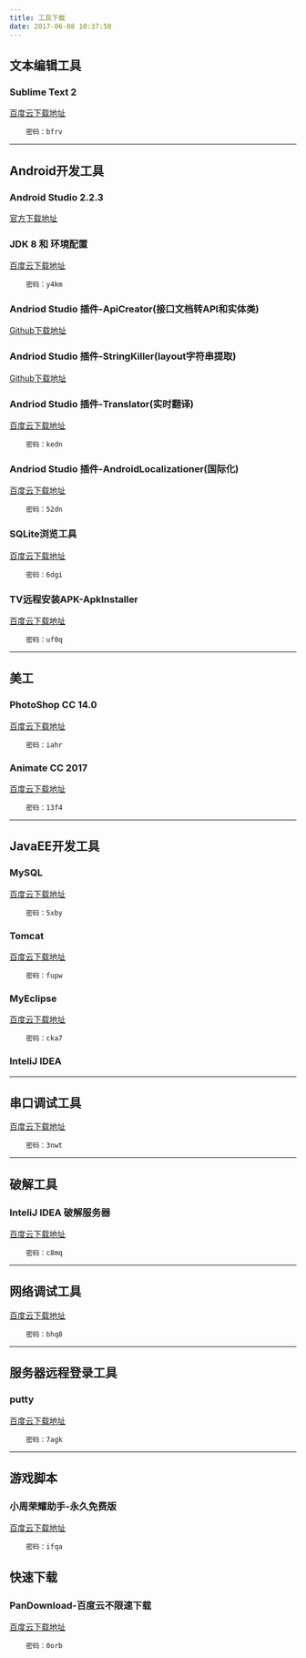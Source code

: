 ```yaml
---
title: 工具下载
date: 2017-06-08 10:37:50
---
```


## 文本编辑工具

### Sublime Text 2
[百度云下载地址](http://pan.baidu.com/s/1jH6V6uU)
```
	密码：bfrv
```
-------------------------------------

## Android开发工具

### Android Studio 2.2.3
[官方下载地址](https://dl.google.com/dl/android/studio/install/2.2.3.0/android-studio-bundle-145.3537739-windows.exe)

### JDK 8 和 环境配置
[百度云下载地址](http://pan.baidu.com/s/1cJDuUE)
```
	密码：y4km
```

### Andriod Studio 插件-ApiCreator(接口文档转API和实体类)
[Github下载地址](https://github.com/zhouzhuo810/ApiCreator/blob/master/ApiCreator.zip)

### Andriod Studio 插件-StringKiller(layout字符串提取)
[Github下载地址](https://github.com/zhouzhuo810/StringKiller/blob/master/StringKiller.jar)

### Andriod Studio 插件-Translator(实时翻译)
[百度云下载地址](http://pan.baidu.com/s/1hr5af4K)
```
	密码：kedn
```

### Andriod Studio 插件-AndroidLocalizationer(国际化)
[百度云下载地址](http://pan.baidu.com/s/1nvQKOMd)
```
	密码：52dn
```

### SQLite浏览工具
[百度云下载地址](http://pan.baidu.com/s/1geC1tsv)
```
	密码：6dgi
```

### TV远程安装APK-ApkInstaller
[百度云下载地址](http://pan.baidu.com/s/1geHlc6v)
```
	密码：uf0q
```
-------------------------------------

## 美工

### PhotoShop CC 14.0
[百度云下载地址](http://pan.baidu.com/s/1dFJ7jJ7)
```
	密码：iahr
```

### Animate CC 2017
[百度云下载地址](http://pan.baidu.com/s/1nuDFltJ)
```
	密码：13f4
```
-------------------------------------

## JavaEE开发工具

### MySQL
[百度云下载地址](http://pan.baidu.com/s/1nvidlEh)
```
	密码：5xby
```

### Tomcat
[百度云下载地址](http://pan.baidu.com/s/1jIva4RW)
```
	密码：fupw
```

### MyEclipse
[百度云下载地址](http://pan.baidu.com/s/1eRDPsxc)
```
	密码：cka7
```

### InteliJ IDEA

-------------------------------------

## 串口调试工具
[百度云下载地址](http://pan.baidu.com/s/1mivCwIW)
```
	密码：3nwt
```

-------------------------------------

## 破解工具

### InteliJ IDEA 破解服务器
[百度云下载地址](http://pan.baidu.com/s/1dEZ5X65)
```
	密码：c8mq
```
-------------------------------------

## 网络调试工具

[百度云下载地址](http://pan.baidu.com/s/1kV85FwV)
```
	密码：bhq8
```

-------------------------------------

## 服务器远程登录工具

### putty
[百度云下载地址](http://pan.baidu.com/s/1bphbBav)
```
	密码：7agk
```

-------------------------------------

## 游戏脚本

### 小周荣耀助手-永久免费版
[百度云下载地址](http://pan.baidu.com/s/1c2AfMak)
```
	密码：ifqa
```

## 快速下载

### PanDownload-百度云不限速下载
[百度云下载地址](http://pan.baidu.com/s/1c1LwH1I)
```
	密码：0orb
```
